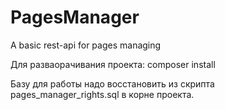 # PagesManager
A basic rest-api for pages managing

Для разваорачивания проекта:
composer install

Базу для работы надо восстановить из скрипта pages_manager_rights.sql в корне проекта.
